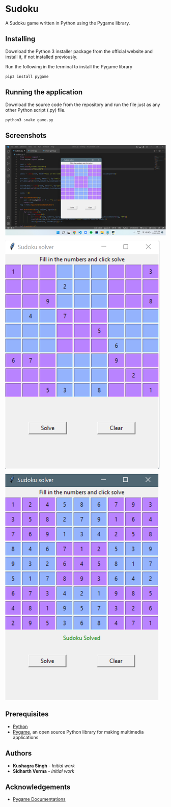 # Sudoku
A Sudoku game written in Python using the Pygame library.


## Installing
Download the Python 3 installer package from the official website and install it, if not installed previously.

Run the following in the terminal to install the Pygame library
```
pip3 install pygame
```


## Running the application
Download the source code from the repository and run the file just as any other Python script (.py) file.
```
python3 snake game.py
```

## Screenshots

![1](https://raw.githubusercontent.com/kushagra-19/Sudoku/main/Screenshot%20(25).png)

![2](https://raw.githubusercontent.com/kushagra-19/Sudoku/main/sudoku.png)

![3](https://raw.githubusercontent.com/kushagra-19/Sudoku/main/solved%20sudoku.png)



## Prerequisites
* [Python](https://www.python.org)
* [Pygame](https://www.pygame.org/wiki/GettingStarted), an open source Python library for making multimedia applications


## Authors

* **Kushagra Singh** - *Initial work*
* **Sidharth Verma** - *Initial work*

## Acknowledgements
* [Pygame Documentations](https://www.pygame.org/docs/)
